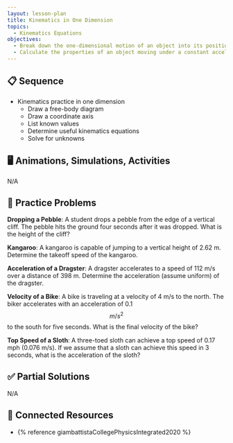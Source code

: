 ```yaml
---
layout: lesson-plan
title: Kinematics in One Dimension
topics:
  - Kinematics Equations
objectives:
  - Break down the one-dimensional motion of an object into its position, velocity, and acceleration.
  - Calculate the properties of an object moving under a constant acceleration.
---
```


## 📋 Sequence

* Kinematics practice in one dimension
  * Draw a free-body diagram
  * Draw a coordinate axis
  * List known values
  * Determine useful kinematics equations
  * Solve for unknowns

## 🖥️ Animations, Simulations, Activities

N/A

## 📝 Practice Problems

**Dropping a Pebble**: A student drops a pebble from the edge of a vertical cliff. The pebble hits the ground four seconds after it was dropped. What is the height of the cliff?

**Kangaroo**: A kangaroo is capable of jumping to a vertical height of 2.62 m. Determine the takeoff speed of the kangaroo.

**Acceleration of a Dragster**: A dragster accelerates to a speed of 112 m/s over a distance of 398 m. Determine the acceleration (assume uniform) of the dragster.

**Velocity of a Bike**: A bike is traveling at a velocity of 4 m/s to the north. The biker accelerates with an acceleration of 0.1 $$m/s^2$$ to the south for five seconds. What is the final velocity of the bike?

**Top Speed of a Sloth**: A three-toed sloth can achieve a top speed of 0.17 mph (0.076 m/s). If we assume that a sloth can achieve this speed in 3 seconds, what is the acceleration of the sloth?

## ✅ Partial Solutions

N/A

## 📘 Connected Resources

* {% reference giambattistaCollegePhysicsIntegrated2020 %}
